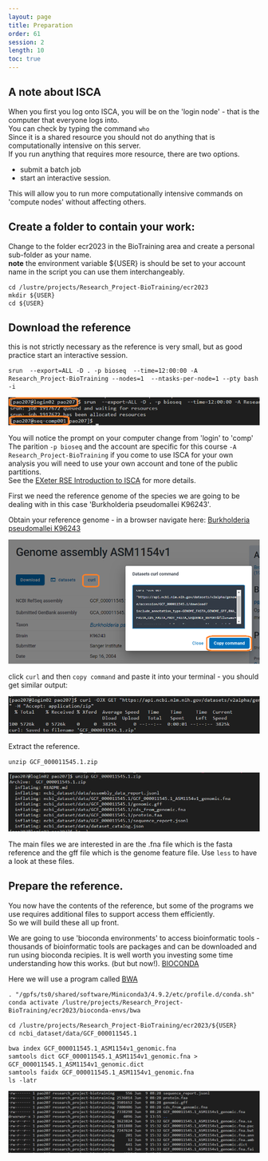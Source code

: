```yaml
---
layout: page
title: Preparation
order: 61
session: 2
length: 10
toc: true
---
```


## A note about ISCA
When you first you log onto ISCA, you will be on the 'login node' - that is the computer that everyone logs into.  
You can check by typing the command `who`  
Since it is a shared resource you should not do anything that is computationally intensive on this server.  
If you run anything that requires more resource, there are two options.
- submit a batch job
- start an interactive session.

This will allow you to run more computationally intensive commands on 'compute nodes' without affecting others.

## Create a folder to contain your work:

Change to the folder ecr2023 in the BioTraining area and create a personal sub-folder as your name.  
**note** the environment variable ${USER} is should be set to your account name in the script you can use them interchangeably.

```
cd /lustre/projects/Research_Project-BioTraining/ecr2023
mkdir ${USER}
cd ${USER}
```


## Download the reference

this is not strictly necessary as the reference is very small, but as good practice start an interactive session.
```
srun  --export=ALL -D . -p bioseq  --time=12:00:00 -A Research_Project-BioTraining --nodes=1  --ntasks-per-node=1 --pty bash -i
```
![isca-interactive](../images/isca-interactive.png)

You will notice the prompt on your computer change from 'login' to 'comp'
The parition `-p bioseq` and the account are specific for this course `-A Research_Project-BioTraining` if you come to use ISCA for your own analysis you will need to use your own account and tone of the public partitions.  
See the [EXeter RSE Introduction to ISCA](https://uniexeterrse.github.io/intro-to-isca/) for more details.


First we need the reference genome of the species we are going to be dealing with in this case 'Burkholderia pseudomallei K96243'.


Obtain your reference genome - in a browser navigate here: 
[Burkholderia pseudomallei K96243](https://www.ncbi.nlm.nih.gov/datasets/genome/GCF_000011545.1/)


![download with curl](../images/genomics-bt-download.png)

click `curl` and then `copy command` and paste it into your terminal - you should get similar output:

![download with curl](../images/genomics-bt-download-02.png)

Extract the reference.
```
unzip GCF_000011545.1.zip
```

![download with curl](../images/gen-prep-unzip.png)

The main files we are interested in are the .fna file which is the fasta reference and the gff file which is the genome feature file. Use `less` to have a look at these files. 

## Prepare the reference.

You now have the contents of the reference, but some of the programs we use requires additional files to support access them efficiently.  
So we will build these all up front.  


We are going to use 'bioconda environments' to access bioinformatic tools - thousands of bioinformatic tools are packages and can be downloaded and run using bioconda recipies.
It is well worth you investing some time understanding how this works. (but but now!). [BIOCONDA](https://bioconda.github.io/index.html)  


Here we will use a program called [BWA](https://github.com/lh3/bwa)
```
. "/gpfs/ts0/shared/software/Miniconda3/4.9.2/etc/profile.d/conda.sh"
conda activate /lustre/projects/Research_Project-BioTraining/ecr2023/bioconda-envs/bwa
```

```
cd /lustre/projects/Research_Project-BioTraining/ecr2023/${USER}
cd ncbi_dataset/data/GCF_000011545.1
```

```
bwa index GCF_000011545.1_ASM1154v1_genomic.fna
samtools dict GCF_000011545.1_ASM1154v1_genomic.fna > GCF_000011545.1_ASM1154v1_genomic.dict
samtools faidx GCF_000011545.1_ASM1154v1_genomic.fna
ls -latr
```

![indexes](../images/gen-prep-indexes.png)






